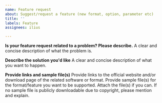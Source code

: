 ```yaml
---
name: Feature request
about: Suggest/request a feature (new format, option, parameter etc)
title: ''
labels: Feature
assignees: ilius

---
```


**Is your feature request related to a problem? Please describe.**
A clear and concise description of what the problem is.

**Describe the solution you'd like**
A clear and concise description of what you want to happen.

**Provide links and sample file(s)**
Provide links to the official website and/or download page of the related software or format.
Provide sample file(s) for the format/feature you want to be supported. Attach the file(s) if you can. If no sample file is publicly downloadable due to copyright, please mention and explain.
